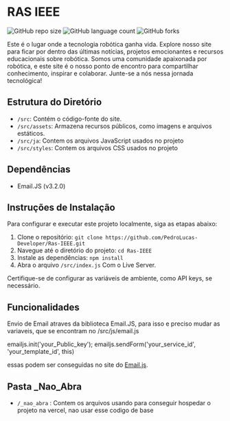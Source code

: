 # RAS IEEE
![GitHub repo size](https://img.shields.io/github/repo-size/PedroLucas-Developer/Ras-IEEE?style=for-the-badge)
![GitHub language count](https://img.shields.io/github/languages/count/PedroLucas-Developer/Ras-IEEE?style=for-the-badge)
![GitHub forks](https://img.shields.io/github/forks/PedroLucas-Developer/Ras-IEEE?style=for-the-badge)

Este é o lugar onde a tecnologia robótica ganha vida. Explore nosso site para ficar por dentro das últimas notícias, projetos emocionantes e recursos educacionais sobre robótica. Somos uma comunidade apaixonada por robótica, e este site é o nosso ponto de encontro para compartilhar conhecimento, inspirar e colaborar. Junte-se a nós nessa jornada tecnológica!

## Estrutura do Diretório

- `/src`: Contém o código-fonte do site.
- `/src/assets`: Armazena recursos públicos, como imagens e arquivos estáticos.
- `/src/ja`: Contem os arquivos JavaScript usados no projeto
- `/src/styles`: Contem os arquivos CSS usados no projeto

## Dependências

- Email.JS (v3.2.0)

## Instruções de Instalação

Para configurar e executar este projeto localmente, siga as etapas abaixo:

1. Clone o repositório: `git clone https://github.com/PedroLucas-Developer/Ras-IEEE.git`
2. Navegue até o diretório do projeto: `cd Ras-IEEE`
3. Instale as dependências: `npm install`
4. Abra o arquivo `/src/index.js` Com o Live Server.

Certifique-se de configurar as variáveis de ambiente, como API keys, se necessário.

## Funcionalidades
Envio de Email atraves da biblioteca Email.JS, para isso e preciso mudar as variaveis, que se encontram no /src/js/email.js

emailjs.init('your_Public_key');
emailjs.sendForm('your_service_id', 'your_template_id', this)

essas podem ser conseguidas no site do [Email.js](https://www.emailjs.com/).


## Pasta _Nao_Abra
- `/_nao_abra` : Contem os arquivos usando para conseguir hospedar o projeto na vercel, nao usar esse codigo de base
